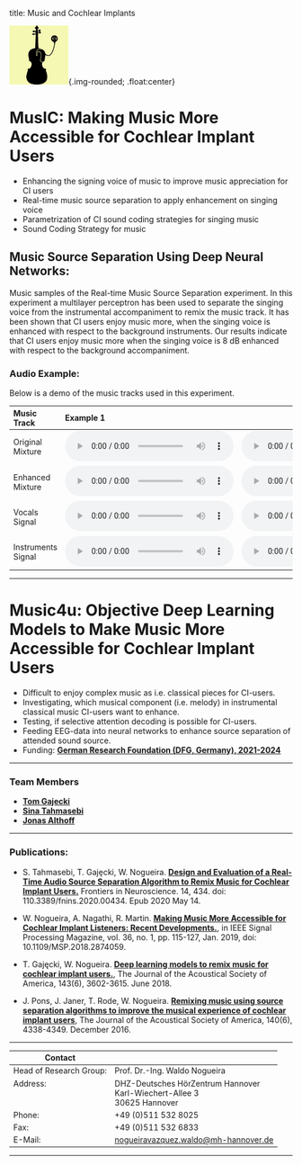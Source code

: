 title: Music and Cochlear Implants

![Abstract logo](music.png){.img-rounded; .float:center}

# MusIC: Making Music More Accessible for Cochlear Implant Users

- Enhancing the signing voice of music to improve music appreciation for CI users
- Real-time music source separation to apply enhancement on singing voice
- Parametrization of CI sound coding strategies for singing music
- Sound Coding Strategy for music


## Music Source Separation Using Deep Neural Networks:

Music samples of the Real-time Music Source Separation experiment. 
In this experiment a multilayer perceptron has been used to separate the singing voice from the instrumental accompaniment to remix the music track. It has been shown that CI users enjoy music more, when the singing voice is enhanced with respect to the background instruments. Our results indicate that CI users enjoy music more when the singing voice is 8 dB enhanced with respect to the background accompaniment.

### Audio Example: 

Below is a demo of the music tracks used in this experiment.


| Music Track |       Example 1 |  Example 2 |  
|:----------------------------|:----------------------------|----------------------------:|
|Original Mixture | <audio controls><source src="/__downloads/apg/original.mp3" type="audio/mpeg"> Your browser.</audio>| <audio controls><source src="/__downloads/apg/originalsec.mp3" type="audio/mpeg"> Your browser.</audio>| 
|Enhanced Mixture | <audio controls><source src="/__downloads/apg/enhanced.mp3" type="audio/mpeg"> Your browser.</audio>| <audio controls><source src="/__downloads/apg/enhancedsec.mp3" type="audio/mpeg"> Your browser.</audio>|
|Vocals Signal | <audio controls><source src="/__downloads/apg/speech.wav" type="audio/mpeg"> Your browser.</audio>| <audio controls><source src="/__downloads/apg/speechsec.mp3" type="audio/mpeg"> Your browser.</audio>|
|Instruments Signal | <audio controls><source src="/__downloads/apg/instruments.mp3" type="audio/mpeg"> Your browser.</audio>| <audio controls><source src="/__downloads/apg/instrumentsec.mp3" type="audio/mpeg"> Your browser.</audio>|

---

# Music4u: Objective Deep Learning Models to Make Music More Accessible for Cochlear Implant Users  

* Difficult to enjoy complex music as i.e. classical pieces for CI-users.
* Investigating, which musical component (i.e. melody) in instrumental classical music CI-users want to enhance.
* Testing, if selective attention decoding is possible for CI-users.
* Feeding EEG-data into neural networks to enhance source separation of attended sound source.
* Funding: **[German Research Foundation (DFG, Germany), 2021-2024](https://gepris.dfg.de/gepris/projekt/446611346?language=en)**

---

### Team Members
* **[Tom Gajecki](https://www.vianna.de/01_workgroups/nogueira/staff/tom.html)**
* **[Sina Tahmasebi](https://www.vianna.de/01_workgroups/nogueira/staff/sina.html)**
* **[Jonas Althoff](https://www.vianna.de/01_workgroups/nogueira/staff/Jonas.html)**

---

### Publications:
    
- S. Tahmasebi, T. Gajȩcki, W. Nogueira. **[Design and Evaluation of a Real-Time Audio Source Separation Algorithm to Remix Music for Cochlear Implant Users.](https://www.frontiersin.org/articles/10.3389/fnins.2020.00434/full)** Frontiers in Neuroscience. 14, 434. doi: 110.3389/fnins.2020.00434. Epub 2020 May 14.  

- W. Nogueira, A.  Nagathi, R. Martin. **[Making Music More Accessible for Cochlear Implant Listeners: Recent Developments.](https://ieeexplore.ieee.org/abstract/document/8588408)**, in IEEE Signal Processing Magazine, vol. 36, no. 1, pp. 115-127, Jan. 2019, doi: 10.1109/MSP.2018.2874059.

- T. Gajęcki, W. Nogueira. **[Deep learning models to remix music for cochlear implant users.](https://asa.scitation.org/doi/full/10.1121/1.5042056)**, The Journal of the Acoustical Society of America, 143(6), 3602-3615. June 2018.

- J. Pons, J. Janer, T. Rode, W. Nogueira. **[Remixing music using source separation algorithms to improve the musical experience of cochlear implant users](https://asa.scitation.org/doi/full/10.1121/1.4971424)**, The Journal of the Acoustical Society of America, 140(6), 4338-4349. December 2016.

    
---

| Contact                 |                            |
| ------------------------|--------------------------- |
| Head of Research Group:<br>          | Prof. Dr.-Ing. Waldo Nogueira |
| Address: <br><br><br>   | DHZ-Deutsches HörZentrum Hannover<br> Karl-Wiechert-Allee 3 <br> 30625 Hannover |
| Phone:                  | +49 (0)511 532 8025 |
| Fax:                    | +49 (0)511 532 6833 |
| E-Mail:                 |<nogueiravazquez.waldo@mh-hannover.de>|

---
    
